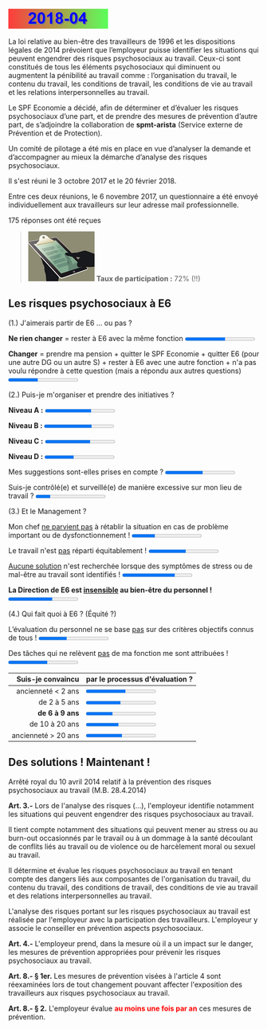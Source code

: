 <link rel="stylesheet" href="Ulysses.css">

![](2014-08.gif)

La loi relative au bien-être des travailleurs de 1996 et les dispositions légales de 2014 prévoient que l’employeur puisse identifier les situations qui peuvent engendrer des risques psychosociaux au travail. 
Ceux-ci sont constitués de tous les éléments psychosociaux qui diminuent ou augmentent la pénibilité au travail comme : l’organisation du travail, le contenu du travail, les conditions de travail, les conditions 
de vie au travail et les relations interpersonnelles au travail.  

Le SPF Economie a décidé, afin de déterminer et d’évaluer les risques psychosociaux d’une part, et de prendre des mesures de prévention d’autre part, de s’adjoindre la collaboration de **spmt-arista** (Service externe de Prévention et de Protection).  

Un comité de pilotage a été mis en place en vue d’analyser la demande et d’accompagner au mieux la démarche d’analyse des risques psychosociaux.  

Il s'est réuni le 3 octobre 2017 et le 20 février 2018.

Entre ces deux réunions, le 6 novembre 2017, un questionnaire a été envoyé individuellement aux travailleurs sur leur adresse mail professionnelle.

<p class="tagit">175 réponses ont été reçues</p>  

> ![](tx_reponse.jpg) **Taux de participation :** 72% (!!)

## Les risques psychosociaux à E6

<p class="tagit">(1.) J'aimerais partir de E6 ... ou pas ?</p>  

**Ne rien changer** = rester à E6 avec la même fonction <progress value="100" max="173">

**Changer** = prendre ma pension + quitter le SPF Economie + quitter E6 (pour une autre DG ou un autre S) + rester à E6 avec une autre fonction + n'a pas voulu répondre à cette question (mais a répondu aux autres questions) <progress value="73" max="173">

<div style="page-break-after: always;"></div>

<p class="tagit">(2.) Puis-je m'organiser et prendre des initiatives ?</p>  

**Niveau A :** <progress value="1.99" max="3">

**Niveau B :** <progress value="2.05" max="3">

**Niveau C :** <progress value="1.93" max="3">

**Niveau D :** <progress value="1.25" max="3">

Mes suggestions sont-elles prises en compte ?  <progress value="54" max="100">

Suis-je contrôlé(e) et surveillé(e) de manière excessive sur mon lieu de travail  ?  <progress value="21" max="100">

<p class="tagit">(3.) Et le Management ?</p>  

Mon chef <u>ne parvient pas</u> à rétablir la situation en cas de problème important ou de dysfonctionnement !  <progress value="33" max="100">

Le travail n'est <u>pas</u> réparti équitablement !  <progress value="53" max="100">

<u>Aucune solution</u> n'est recherchée lorsque des symptômes de stress ou de mal-être au travail sont identifiés ! <progress value="75" max="100">

**La Direction de E6 est <u>insensible</u> au bien-être du personnel !** <progress value="63" max="100">

<p class="tagit">(4.) Qui fait quoi à E6 ? (&Eacute;quité ?)</p>  

L’évaluation du personnel ne se base <u>pas</u> sur des critères objectifs connus de tous !  <progress value="40" max="100">

Des tâches qui ne relèvent <u>pas</u> de ma fonction me sont attribuées !  <progress value="56" max="100">

| Suis-je convaincu  | par le processus d'évaluation ? |
| ---: | :--- |
| ancienneté &lt; 2 ans | <progress value="1.71" max="3"> |
| de 2 à 5 ans |  <progress value="1.49" max="3"> |
| **de 6 à 9 ans** | <progress value="1.15" max="3"> |
| de 10 à 20 ans | <progress value="1.41" max="3"> |
| ancienneté &gt; 20 ans | <progress value="1.56" max="3"> |

## Des solutions ! Maintenant !

Arrêté royal du 10 avril 2014 relatif à la prévention des risques psychosociaux au travail (M.B. 28.4.2014) 

**Art. 3.-** Lors de l'analyse des risques (...), l'employeur identifie notamment les situations qui peuvent engendrer des risques psychosociaux au travail. 

Il tient compte notamment des situations qui peuvent mener au stress ou au burn-out occasionnés par le travail ou à un dommage à la santé découlant de conflits liés au travail ou de violence ou de harcèlement moral ou sexuel au travail. 

Il détermine et évalue les risques psychosociaux au travail en tenant compte des dangers liés aux composantes de l'organisation du travail, du contenu du travail, des conditions de travail, des conditions de vie au travail et des relations interpersonnelles au travail. 

L'analyse des risques portant sur les risques psychosociaux au travail est réalisée par l'employeur avec la participation des travailleurs. L'employeur y associe le conseiller en prévention aspects psychosociaux.

**Art. 4.-** L'employeur prend, dans la mesure où il a un impact sur le danger, les mesures de prévention appropriées pour prévenir les risques psychosociaux au travail.

**Art. 8.- § 1er.** Les mesures de prévention visées à l'article 4 sont réexaminées lors de tout changement pouvant affecter l'exposition des travailleurs aux risques psychosociaux au travail. 

**Art. 8.- § 2.** L'employeur évalue <font color="red"><b>au moins une fois par an</b></font> ces mesures de prévention. 